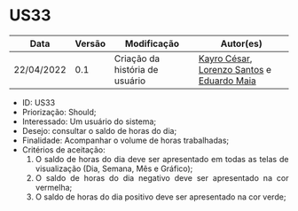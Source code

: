 # US33


|Data | Versão | Modificação | Autor(es)|
| -- | -- | -- | -- |
| 22/04/2022 | 0.1 | Criação da história de usuário | [Kayro César](https://github.com/kayrocesar), [Lorenzo Santos](https://github.com/kayrocesar) e [Eduardo Maia](https://github.com/eduardomr) |


<ul>
<li> ID: US33</li>
<li>Priorização: Should;</li>
<li>Interessado: Um usuário do sistema;</li>
<li>Desejo: consultar o saldo de horas do dia;</li>
<li>Finalidade: Acompanhar o volume de horas trabalhadas;</li>
<li align="justify"> Critérios de aceitação:
    <ol>
    <li> O saldo de horas do dia deve ser apresentado em todas as telas de visualização (Dia, Semana, Mês e Gráfico);</li>
    <li> O saldo de horas do dia negativo deve ser apresentado na cor vermelha;</li>
    <li> O saldo de horas do dia positivo deve ser apresentado na cor verde;</li>
    </ol>
</ul>